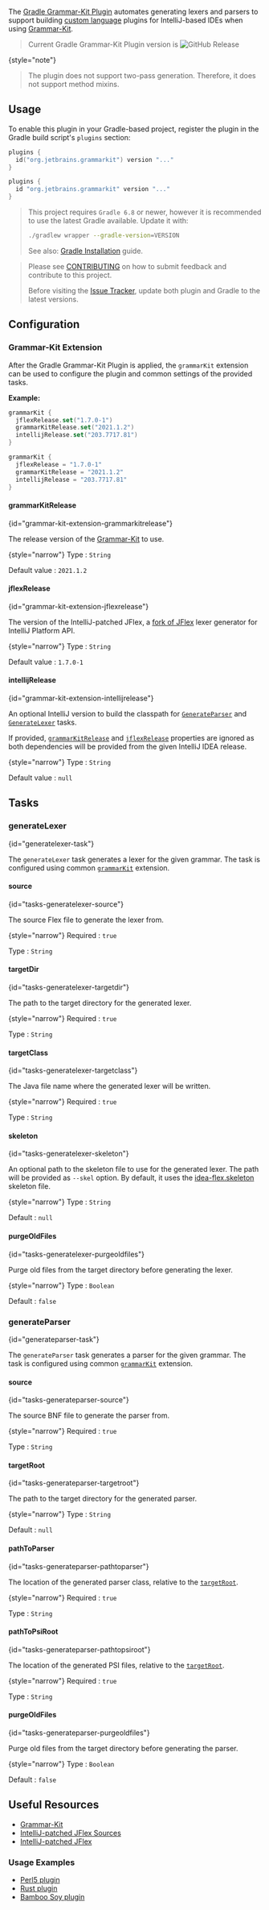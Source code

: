 [//]: # (title: Gradle Grammar-Kit Plugin)

<toc-settings depth="2" mode="tree" structure-elements="chapter"/>

<!-- Copyright 2000-2022 JetBrains s.r.o. and other contributors. Use of this source code is governed by the Apache 2.0 license that can be found in the LICENSE file. -->

The [Gradle Grammar-Kit Plugin](https://github.com/JetBrains/gradle-grammar-kit-plugin) automates generating lexers and parsers to support building [custom language](custom_language_support.md) plugins for IntelliJ-based IDEs when using [Grammar-Kit](https://github.com/JetBrains/Grammar-Kit).

> Current Gradle Grammar-Kit Plugin version is ![GitHub Release](https://img.shields.io/github/release/jetbrains/gradle-grammar-kit-plugin.svg?style=flat-square)
>
{style="note"}

> The plugin does not support two-pass generation. Therefore, it does not support method mixins.
>

## Usage
To enable this plugin in your Gradle-based project, register the plugin in the Gradle build script's `plugins` section:

<tabs group="languages">
<tab title="Kotlin" group-key="kotlin">

```kotlin
plugins {
  id("org.jetbrains.grammarkit") version "..."
}
```

</tab>
<tab title="Groovy" group-key="groovy">

```groovy
plugins {
  id "org.jetbrains.grammarkit" version "..."
}
```

</tab>
</tabs>

> This project requires `Gradle 6.8` or newer, however it is recommended to use the latest Gradle available.
> Update it with:
> ```Bash
> ./gradlew wrapper --gradle-version=VERSION
> ```
>
> See also: [Gradle Installation](https://gradle.org/install/) guide.
>

> Please see [CONTRIBUTING](https://github.com/JetBrains/gradle-grammar-kit-plugin/blob/master/CONTRIBUTING.md) on how to submit feedback and contribute to this project.
>
> Before visiting the [Issue Tracker](https://github.com/JetBrains/gradle-grammar-kit-plugin/issues), update both plugin and Gradle to the latest versions.
>

## Configuration

### Grammar-Kit Extension
After the Gradle Grammar-Kit Plugin is applied, the `grammarKit` extension can be used to configure the plugin and common settings of the provided tasks.

**Example:**


<tabs group="languages">
<tab title="Kotlin" group-key="kotlin">

```kotlin
grammarKit {
  jflexRelease.set("1.7.0-1")
  grammarKitRelease.set("2021.1.2")
  intellijRelease.set("203.7717.81")
}
```

</tab>
<tab title="Groovy" group-key="groovy">

```groovy
grammarKit {
  jflexRelease = "1.7.0-1"
  grammarKitRelease = "2021.1.2"
  intellijRelease = "203.7717.81"
}
```

</tab>
</tabs>


#### grammarKitRelease
{id="grammar-kit-extension-grammarkitrelease"}

The release version of the [Grammar-Kit](https://github.com/JetBrains/Grammar-Kit) to use.

{style="narrow"}
Type
: `String`

Default value
: `2021.1.2`


#### jflexRelease
{id="grammar-kit-extension-jflexrelease"}

The version of the IntelliJ-patched JFlex, a [fork of JFlex](https://github.com/JetBrains/intellij-deps-jflex) lexer generator for IntelliJ Platform API.

{style="narrow"}
Type
: `String`

Default value
: `1.7.0-1`


#### intellijRelease
{id="grammar-kit-extension-intellijrelease"}

An optional IntelliJ version to build the classpath for [`GenerateParser`](#generateparser-task) and [`GenerateLexer`](#generatelexer-task) tasks.

If provided, [`grammarKitRelease`](#grammar-kit-extension-grammarkitrelease) and [`jflexRelease`](#grammar-kit-extension-jflexrelease) properties are ignored as both dependencies will be provided from the given IntelliJ IDEA release.

{style="narrow"}
Type
: `String`

Default value
: `null`


## Tasks

### generateLexer
{id="generatelexer-task"}

The `generateLexer` task generates a lexer for the given grammar.
The task is configured using common [`grammarKit`](#grammar-kit-extension) extension.


#### source
{id="tasks-generatelexer-source"}

The source Flex file to generate the lexer from.

{style="narrow"}
Required
: `true`

Type
: `String`


#### targetDir
{id="tasks-generatelexer-targetdir"}

The path to the target directory for the generated lexer.

{style="narrow"}
Required
: `true`

Type
: `String`


#### targetClass
{id="tasks-generatelexer-targetclass"}

The Java file name where the generated lexer will be written.

{style="narrow"}
Required
: `true`

Type
: `String`


#### skeleton
{id="tasks-generatelexer-skeleton"}

An optional path to the skeleton file to use for the generated lexer.
The path will be provided as `--skel` option.
By default, it uses the <path>[idea-flex.skeleton](https://raw.github.com/JetBrains/intellij-community/master/tools/lexer/idea-flex.skeleton)</path> skeleton file.

{style="narrow"}
Type
: `String`

Default
: `null`


#### purgeOldFiles
{id="tasks-generatelexer-purgeoldfiles"}

Purge old files from the target directory before generating the lexer.

{style="narrow"}
Type
: `Boolean`

Default
: `false`


### generateParser
{id="generateparser-task"}

The `generateParser` task generates a parser for the given grammar.
The task is configured using common [`grammarKit`](#grammar-kit-extension) extension.


#### source
{id="tasks-generateparser-source"}

The source BNF file to generate the parser from.

{style="narrow"}
Required
: `true`

Type
: `String`


#### targetRoot
{id="tasks-generateparser-targetroot"}

The path to the target directory for the generated parser.

{style="narrow"}
Type
: `String`

Default
: `null`


#### pathToParser
{id="tasks-generateparser-pathtoparser"}

The location of the generated parser class, relative to the [`targetRoot`](#tasks-generateparser-targetroot).

{style="narrow"}
Required
: `true`

Type
: `String`


#### pathToPsiRoot
{id="tasks-generateparser-pathtopsiroot"}

The location of the generated PSI files, relative to the [`targetRoot`](#tasks-generateparser-targetroot).

{style="narrow"}
Required
: `true`

Type
: `String`


#### purgeOldFiles
{id="tasks-generateparser-purgeoldfiles"}

Purge old files from the target directory before generating the parser.

{style="narrow"}
Type
: `Boolean`

Default
: `false`


## Useful Resources

* [Grammar-Kit](https://github.com/JetBrains/Grammar-Kit)
* [IntelliJ-patched JFlex Sources](https://github.com/JetBrains/intellij-deps-jflex)
* [IntelliJ-patched JFlex](https://cache-redirector.jetbrains.com/intellij-dependencies/org/jetbrains/intellij/deps/jflex/jflex/)

### Usage Examples

* [Perl5 plugin](https://github.com/Camelcade/Perl5-IDEA/blob/master/build.gradle)
* [Rust plugin](https://github.com/intellij-rust/intellij-rust/blob/master/build.gradle.kts)
* [Bamboo Soy plugin](https://github.com/google/bamboo-soy/blob/master/build.gradle)

